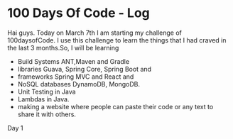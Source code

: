 # 100 Days Of Code - Log
Hai guys. Today on March 7th I am starting my challenge of 100daysofCode.
I use this challenge to learn the things that I had craved in the last 3 months.So, I will be learning
- Build Systems ANT,Maven and Gradle
- libraries Guava, Spring Core, Spring Boot and 
- frameworks Spring MVC and React and 
- NoSQL databases DynamoDB, MongoDB.  
- Unit Testing in Java
- Lambdas in Java.
- making a website where people can paste their code or any text to share it with others.






Day 1 
